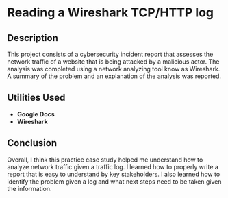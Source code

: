 <h1>Reading a Wireshark TCP/HTTP log</h1>


<h2>Description</h2>
This project consists of a cybersecurity incident report that assesses the network traffic of a website that is being attacked by a malicious actor. The analysis was completed using a network analyzing tool know as Wireshark. A summary of the problem and an explanation of the analysis was reported.
<br />


<h2>Utilities Used</h2>

- <b>Google Docs</b>
- <b>Wireshark</b>

<h2>Conclusion</h2>
Overall, I think this practice case study helped me understand how to analyze network traffic given a traffic log. I learned how to properly write a report that is easy to understand by key stakeholders. I also learned how to identify the problem given a log and what next steps need to be taken given the information.
<!--
 ```diff
- text in red
+ text in green
! text in orange
# text in gray
@@ text in purple (and bold)@@
```
--!>
